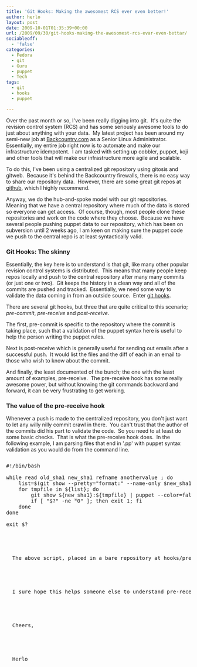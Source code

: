 ```yaml
---
title: 'Git Hooks: Making the awesomest RCS ever even better!'
author: herlo
layout: post
date: 2009-10-01T01:35:39+00:00
url: /2009/09/30/git-hooks-making-the-awesomest-rcs-evar-even-bettar/
sociableoff:
  - 'false'
categories:
  - Fedora
  - git
  - Guru
  - puppet
  - Tech
tags:
  - git
  - hooks
  - puppet

---
```

Over the past month or so, I've been really digging into git.  It's quite the revision control system (RCS) and has some seriously awesome tools to do just about anything with your data.  My latest project has been around my semi-new job at [Backcountry.com][1] as a Senior Linux Administrator.  Essentially, my entire job right now is to automate and make our infrastructure idempotent.  I am tasked with setting up cobbler, puppet, koji and other tools that will make our infrastructure more agile and scalable.

To do this, I've been using a centralized git repository using gitosis and gitweb.  Because it's behind the Backcountry firewalls, there is no easy way to share our repository data.  However, there are some great git repos at [github][2], which I highly recommend.

Anyway, we do the hub-and-spoke model with our git repositories.  Meaning that we have a central repository where much of the data is stored so everyone can get access.  Of course, though, most people clone these repositories and work on the code where they choose.  Because we have several people pushing puppet data to our repository, which has been on subversion until 2 weeks ago, I am keen on making sure the puppet code we push to the central repo is at least syntactically valid.

### Git Hooks: The skinny

Essentially, the key here is to understand is that git, like many other popular revision control systems is distributed.  This means that many people keep repos locally and push to the central repository after many many commits (or just one or two).  Git keeps the history in a clean way and all of the commits are pushed and tracked.  Essentially, we need some way to validate the data coming in from an outside source.  Enter [git hooks][3].

There are several git hooks, but three that are quite critical to this scenario; _pre-commit_, _pre-receive_ and _post-receive_.

The first, pre-commit is specific to the repository where the commit is taking place, such that a validation of the puppet syntax here is useful to help the person writing the puppet rules.

Next is post-receive which is generally useful for sending out emails after a successful push.  It would list the files and the diff of each in an email to those who wish to know about the commit.

And finally, the least documented of the bunch; the one with the least amount of examples, pre-receive.  The pre-receive hook has some really awesome power, but without knowing the git commands backward and forward, it can be very frustrating to get working.

### The value of the pre-receive hook

Whenever a push is made to the centralized repository, you don't just want to let any willy nilly commit crawl in there.  You can't trust that the author of the commits did his part to validate the code.  So you need to at least do some basic checks.  That is what the pre-receive hook does.  In the following example, I am parsing files that end in '.pp' with puppet syntax validation as you would do from the command line.

<pre><pre>#!/bin/bash

while read old_sha1 new_sha1 refname anothervalue ; do
    list=$(git show --pretty="format:" --name-only $new_sha1 | grep -e ".pp$")
    for tmpfile in ${list}; do
        git show ${new_sha1}:${tmpfile} | puppet --color=false --confdir=/tmp --vardir=/tmp --parseonly --ignoreimport
        if [ "$?" -ne "0" ]; then exit 1; fi
    done
done

exit $?</pre>


<p>
  The above script, placed in a bare repository at hooks/pre-receive with the execute (+x) bit turned on, will get a list of files that end in '.pp' and run the puppet validator for the newest commit in the push.  Essentially, I can validate someone else's puppet code in just a few seconds and return a failure if it doesn't succeed.  With git hooks, a failure means no commit/push/etc will actually happen.
</p>


<p>
  I sure hope this helps someone else to understand pre-receive hooks as well as git hooks in general.  If you have any helpful suggestions or comments, those are most welcome as well.
</p>


<p>
  Cheers,
</p>


<p>
  Herlo
</p>

 [1]: http://Backcountry.com
 [2]: http://github.com
 [3]: http://www.kernel.org/pub/software/scm/git/docs/githooks.html